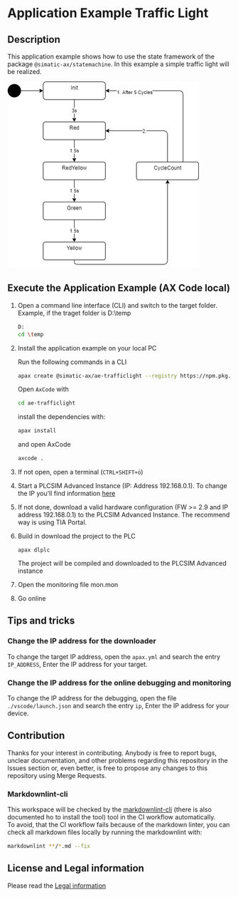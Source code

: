 # Application Example Traffic Light

## Description

This application example shows how to use the state framework of the package `@simatic-ax/statemachine`. In this example a simple traffic light will be realized.

![statechart](doc/state.png)

## Execute the Application Example (AX Code local)

1. Open a command line interface (CLI) and switch to the target folder. Example, if the traget folder is D:\temp

      ```sh
      D:
      cd \temp
      ```

1. Install the application example on your local PC

      Run the following commands in a CLI

      ```sh
      apax create @simatic-ax/ae-trafficlight --registry https://npm.pkg.github.com ae-trafficlight
      ```

      Open `AxCode` with

      ```sh
      cd ae-trafficlight 
      ```
      
      install the dependencies with:

      ```sh
      apax install
      ```

      and open AxCode
   
      ```sh
      axcode . 
      ```

1. If not open, open a terminal (`CTRL+SHIFT+ö`)

1. Start a PLCSIM Advanced Instance (IP: Address 192.168.0.1). To change the IP you'll find information [here](#tips-and-tricks)

1. If not done, download a valid hardware configuration (FW >= 2.9 and IP address 192.168.0.1) to the PLCSIM Advanced Instance. The recommend way is using TIA Portal.

1. Build in download the project to the PLC

   ```cli
   apax dlplc
   ```

   The project will be compiled and downloaded to the PLCSIM Advanced instance

1. Open the monitoring file mon.mon

1. Go online

## Tips and tricks

### Change the IP address for the downloader

To change the target IP address, open the `apax.yml` and search the entry `IP_ADDRESS`, Enter the IP address for your target.

### Change the IP address for the online debugging and monitoring

To change the IP address for the debugging, open the file `./vscode/launch.json` and search the entry `ip`, Enter the IP address for your device.

## Contribution

Thanks for your interest in contributing. Anybody is free to report bugs, unclear documentation, and other problems regarding this repository in the Issues section or, even better, is free to propose any changes to this repository using Merge Requests.

### Markdownlint-cli

This workspace will be checked by the [markdownlint-cli](https://github.com/igorshubovych/markdownlint-cli) (there is also documented ho to install the tool) tool in the CI workflow automatically.  
To avoid, that the CI workflow fails because of the markdown linter, you can check all markdown files locally by running the markdownlint with:

```sh
markdownlint **/*.md --fix
```

## License and Legal information

Please read the [Legal information](LICENSE.md)
